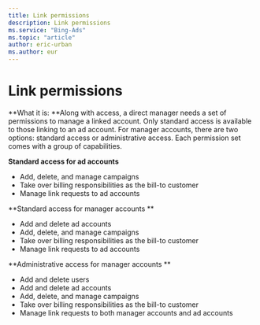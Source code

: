 ```yaml
---
title: Link permissions
description: Link permissions
ms.service: "Bing-Ads"
ms.topic: "article"
author: eric-urban
ms.author: eur
---
```


# Link permissions

**What it is: **Along with access, a direct manager needs a set of permissions to manage a linked account. Only standard access is available to those linking to an ad account. For manager accounts, there are two options: standard access or administrative access. Each permission set comes with a group of capabilities.

**Standard access for ad accounts**
- Add, delete, and manage campaigns
- Take over billing responsibilities as the bill-to customer
- Manage link requests to ad accounts

**Standard access for manager accounts **
- Add and delete ad accounts
- Add, delete, and manage campaigns
- Take over billing responsibilities as the bill-to customer
- Manage link requests to ad accounts

**Administrative access for manager accounts **
- Add and delete users
- Add and delete ad accounts
- Add, delete, and manage campaigns
- Take over billing responsibilities as the bill-to customer
- Manage link requests to both manager accounts and ad accounts


